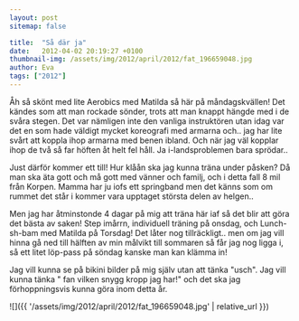 ```yaml
---
layout: post
sitemap: false

title:  "Så där ja"
date:   2012-04-02 20:19:27 +0100
thumbnail-img: /assets/img/2012/april/2012/fat_196659048.jpg
author: Eva
tags: ["2012"]
---
```


Åh så skönt med lite Aerobics med Matilda så här på måndagskvällen! Det kändes som att man rockade sönder, trots att man knappt hängde med i de svåra stegen. Det var nämligen inte den vanliga instruktören utan idag var det en som hade väldigt mycket koreografi med armarna och.. jag har lite svårt att koppla ihop armarna med benen ibland. Och när jag väl kopplar ihop de två så far höften åt helt fel håll. Ja i-landsproblemen bara sprödar..

Just därför kommer ett till! Hur klåån ska jag kunna träna under påsken? Då man ska äta gott och må gott med vänner och familj, och i detta fall 8 mil från Korpen. Mamma har ju iofs ett springband men det känns som om rummet det står i kommer vara upptaget största delen av helgen.. 

Men jag har åtminstonde 4 dagar på mig att träna här iaf så det blir att göra det bästa av saken! Step imårrn, individuell träning på onsdag, och Lunch-sh-bam med Matilda på Torsdag! Det låter nog tillräckligt.. men om jag vill hinna gå ned till hälften av min målvikt till sommaren så får jag nog ligga i, så ett litet löp-pass på söndag kanske man kan klämma in!






Jag vill kunna se på bikini bilder på mig själv utan att tänka "usch". Jag vill kunna tänka " fan vilken snygg kropp jag har!" och det ska jag förhoppningsvis kunna göra inom detta år.

![]({{ '/assets/img/2012/april/2012/fat_196659048.jpg'  | relative_url }})

